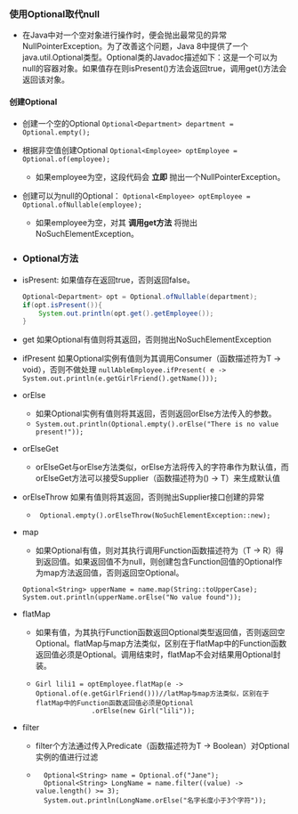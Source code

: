 ### 使用Optional取代null
- 在Java中对一个空对象进行操作时，便会抛出最常见的异常NullPointerException。为了改善这个问题，Java 8中提供了一个java.util.Optional<T>类型。Optional类的Javadoc描述如下：这是一个可以为null的容器对象。如果值存在则isPresent()方法会返回true，调用get()方法会返回该对象。

#### 创建Optional
- 创建一个空的Optional `Optional<Department> department = Optional.empty();`
- 根据非空值创建Optional `Optional<Employee> optEmployee = Optional.of(employee);`
    - 如果employee为空，这段代码会 __立即__ 抛出一个NullPointerException。
      
- 创建可以为null的Optional： `Optional<Employee> optEmployee = Optional.ofNullable(employee);`
    - 如果employee为空，对其 __调用get方法__ 将抛出NoSuchElementException。

- ### Optional方法
- isPresent: 如果值存在返回true，否则返回false。
    ```java
    Optional<Department> opt = Optional.ofNullable(department);
    if(opt.isPresent()){
        System.out.println(opt.get().getEmployee());
    }
    ```

- get 如果Optional有值则将其返回，否则抛出NoSuchElementException

- ifPresent 如果Optional实例有值则为其调用Consumer（函数描述符为T -> void），否则不做处理
`nullAbleEmployee.ifPresent( e -> System.out.println(e.getGirlFriend().getName()));`
- orElse
    - 如果Optional实例有值则将其返回，否则返回orElse方法传入的参数。
    - `System.out.println(Optional.empty().orElse("There is no value present!"));`
- orElseGet
    - orElseGet与orElse方法类似，orElse方法将传入的字符串作为默认值，而orElseGet方法可以接受Supplier（函数描述符为() -> T）来生成默认值
    
- orElseThrow 如果有值则将其返回，否则抛出Supplier接口创建的异常
    - ` Optional.empty().orElseThrow(NoSuchElementException::new);`
    
- map
    - 如果Optional有值，则对其执行调用Function函数描述符为（T -> R）得到返回值。如果返回值不为null，则创建包含Function回值的Optional作为map方法返回值，否则返回空Optional。
    ```
    Optional<String> upperName = name.map(String::toUpperCase);
    System.out.println(upperName.orElse("No value found"));
    ```

- flatMap
    - 如果有值，为其执行Function函数返回Optional类型返回值，否则返回空Optional。flatMap与map方法类似，区别在于flatMap中的Function函数返回值必须是Optional。调用结束时，flatMap不会对结果用Optional封装。
    - ```
      Girl lili1 = optEmployee.flatMap(e -> Optional.of(e.getGirlFriend()))//latMap与map方法类似，区别在于flatMap中的Function函数返回值必须是Optional
      				.orElse(new Girl("lili"));
      ```
- filter
    - filter个方法通过传入Predicate（函数描述符为T -> Boolean）对Optional实例的值进行过滤
    - ```
        Optional<String> name = Optional.of("Jane");
        Optional<String> LongName = name.filter((value) -> value.length() >= 3);
        System.out.println(LongName.orElse("名字长度小于3个字符"));
      ```


